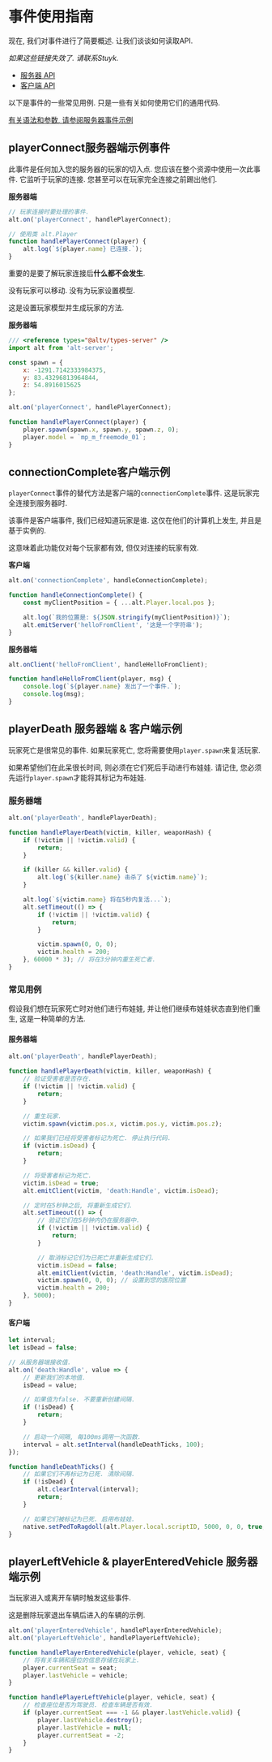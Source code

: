 # 事件使用指南

现在, 我们对事件进行了简要概述. 让我们谈谈如何读取API.

_如果这些链接失效了. 请联系Stuyk._

-   [服务器 API](https://altmp.github.io/altv-typings/modules/_alt_server_.html#on)
-   [客户端 API](https://altmp.github.io/altv-typings/modules/_alt_client_.html#on)

以下是事件的一些常见用例. 只是一些有关如何使用它们的通用代码.

[有关语法和参数, 请参阅服务器事件示例](./server_events)

## playerConnect服务器端示例事件

此事件是任何加入您的服务器的玩家的切入点. 您应该在整个资源中使用一次此事件. 它监听于玩家的连接. 您甚至可以在玩家完全连接之前踢出他们.

**服务器端**

```js
// 玩家连接时要处理的事件.
alt.on('playerConnect', handlePlayerConnect);

// 使用类 alt.Player
function handlePlayerConnect(player) {
    alt.log(`${player.name} 已连接.`);
}
```

重要的是要了解玩家连接后**什么都不会发生**.

没有玩家可以移动. 没有为玩家设置模型.

这是设置玩家模型并生成玩家的方法.

**服务器端**

```js
/// <reference types="@altv/types-server" />
import alt from 'alt-server';

const spawn = {
    x: -1291.7142333984375,
    y: 83.43296813964844,
    z: 54.8916015625
};

alt.on('playerConnect', handlePlayerConnect);

function handlePlayerConnect(player) {
    player.spawn(spawn.x, spawn.y, spawn.z, 0);
    player.model = `mp_m_freemode_01`;
}
```

## connectionComplete客户端示例

`playerConnect`事件的替代方法是客户端的`connectionComplete`事件. 这是玩家完全连接到服务器时.

该事件是客户端事件, 我们已经知道玩家是谁. 这仅在他们的计算机上发生, 并且是基于实例的.

这意味着此功能仅对每个玩家都有效, 但仅对连接的玩家有效.

**客户端**

```js
alt.on('connectionComplete', handleConnectionComplete);

function handleConnectionComplete() {
    const myClientPosition = { ...alt.Player.local.pos };

    alt.log(`我的位置是: ${JSON.stringify(myClientPosition)}`);
    alt.emitServer('helloFromClient', '这是一个字符串');
}
```

**服务器端**

```js
alt.onClient('helloFromClient', handleHelloFromClient);

function handleHelloFromClient(player, msg) {
    console.log(`${player.name} 发出了一个事件.`);
    console.log(msg);
}
```

## playerDeath 服务器端 & 客户端示例

玩家死亡是很常见的事件. 如果玩家死亡, 您将需要使用`player.spawn`来复活玩家.

如果希望他们在此呆很长时间, 则必须在它们死后手动进行布娃娃. 请记住, 您必须先运行`player.spawn`才能将其标记为布娃娃.

### 服务器端

```js
alt.on('playerDeath', handlePlayerDeath);

function handlePlayerDeath(victim, killer, weaponHash) {
    if (!victim || !victim.valid) {
        return;
    }

    if (killer && killer.valid) {
        alt.log(`${killer.name} 击杀了 ${victim.name}`);
    }

    alt.log(`${victim.name} 将在5秒内复活...`);
    alt.setTimeout(() => {
        if (!victim || !victim.valid) {
            return;
        }

        victim.spawn(0, 0, 0);
        victim.health = 200;
    }, 60000 * 3); // 将在3分钟内重生死亡者.
}
```

### 常见用例

假设我们想在玩家死亡时对他们进行布娃娃, 并让他们继续布娃娃状态直到他们重生, 这是一种简单的方法.

#### 服务器端

```js
alt.on('playerDeath', handlePlayerDeath);

function handlePlayerDeath(victim, killer, weaponHash) {
    // 验证受害者是否存在.
    if (!victim || !victim.valid) {
        return;
    }

    // 重生玩家.
    victim.spawn(victim.pos.x, victim.pos.y, victim.pos.z);

    // 如果我们已经将受害者标记为死亡. 停止执行代码.
    if (victim.isDead) {
        return;
    }

    // 将受害者标记为死亡.
    victim.isDead = true;
    alt.emitClient(victim, 'death:Handle', victim.isDead);

    // 定时在5秒钟之后, 将重新生成它们.
    alt.setTimeout(() => {
        // 验证它们在5秒钟内仍在服务器中.
        if (!victim || !victim.valid) {
            return;
        }

        // 取消标记它们为已死亡并重新生成它们.
        victim.isDead = false;
        alt.emitClient(victim, 'death:Handle', victim.isDead);
        victim.spawn(0, 0, 0); // 设置到您的医院位置
        victim.health = 200;
    }, 5000);
}
```

#### 客户端

```js
let interval;
let isDead = false;

// 从服务器端接收值.
alt.on('death:Handle', value => {
    // 更新我们的本地值.
    isDead = value;

    // 如果值为false. 不要重新创建间隔.
    if (!isDead) {
        return;
    }

    // 启动一个间隔, 每100ms调用一次函数.
    interval = alt.setInterval(handleDeathTicks, 100);
});

function handleDeathTicks() {
    // 如果它们不再标记为已死. 清除间隔.
    if (!isDead) {
        alt.clearInterval(interval);
        return;
    }

    // 如果它们被标记为已死. 启用布娃娃.
    native.setPedToRagdoll(alt.Player.local.scriptID, 5000, 0, 0, true, true, false);
}
```

## playerLeftVehicle & playerEnteredVehicle 服务器端示例

当玩家进入或离开车辆时触发这些事件.

这是删除玩家退出车辆后进入的车辆的示例.

```js
alt.on('playerEnteredVehicle', handlePlayerEnteredVehicle);
alt.on('playerLeftVehicle', handlePlayerLeftVehicle);

function handlePlayerEnteredVehicle(player, vehicle, seat) {
    // 将有关车辆和座位的信息存储在玩家上.
    player.currentSeat = seat;
    player.lastVehicle = vehicle;
}

function handlePlayerLeftVehicle(player, vehicle, seat) {
    // 检查座位是否为驾驶员. 检查车辆是否有效.
    if (player.currentSeat === -1 && player.lastVehicle.valid) {
        player.lastVehicle.destroy();
        player.lastVehicle = null;
        player.currentSeat = -2;
    }
}
```
